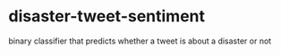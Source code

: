 # disaster-tweet-sentiment

binary classifier that predicts whether a tweet is about a disaster or not